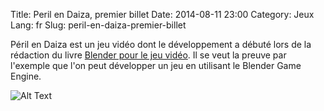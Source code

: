 Title: Peril en Daiza, premier billet
Date: 2014-08-11 23:00
Category: Jeux
Lang: fr
Slug: peril-en-daiza-premier-billet

Péril en Daiza est un jeu vidéo dont le développement a débuté lors de la rédaction du livre [Blender pour le jeu vidéo](http://fr.flossmanuals.net/blender-pour-le-jeu-video/ "Blender pour le jeu vidéo"). Il se veut la preuve par l'exemple que l'on peut développer un jeu en utilisant le Blender Game Engine.

![Alt Text]({filename}/images/ecran-de-depart_fond.png)
